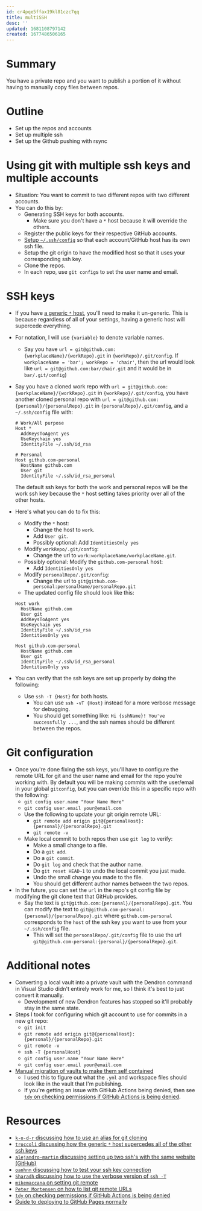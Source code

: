 ```yaml
---
id: cr4pqe5ffax19kl81czc7qq
title: multiSSH
desc: ''
updated: 1681108797142
created: 1677486506165
---
```


# Summary

You have a private repo and you want to publish a portion of it without having
to manually copy files between repos.

# Outline

- Set up the repos and accounts
- Set up multiple ssh
- Set up the Github pushing with rsync

# Using git with multiple ssh keys and multiple accounts

- Situation: You want to commit to two different repos with two different
  accounts.
- You can do this by:
  - Generating SSH keys for both accounts.
    - Make sure you don't have a `*` host because it will override the others.
  - Register the public keys for their respective GitHub accounts.
  - [Setup `~/.ssh/config`](https://stackoverflow.com/a/69580744) so that each
    account/GitHub host has its own ssh file.
  - Setup the git origin to have the modified host so that it uses your
    corresponding ssh key.
  - Clone the repos.
  - In each repo, use `git config`s to set the user name and email.

# SSH keys

- If you have
  [a generic `*` host](https://gist.github.com/jexchan/2351996?permalink_comment_id=4286595#gistcomment-4286595),
  you'll need to make it un-generic. This is because regardless of all of your
  settings, having a generic host will supercede everything.
- For notation, I will use `{variable}` to denote variable names.
  - Say you have `url = git@github.com:{workplaceName}/{workRepo}.git` in
    `{workRepo}/.git/config`. If `workplaceName = 'bar'; workRepo = 'chair'`,
    then the url would look like `url = git@github.com:bar/chair.git` and it
    would be in `bar/.git/config`)
- Say you have a cloned work repo with
  `url = git@github.com:{workplaceName}/{workRepo}.git` in
  `{workRepo}/.git/config`, you have another cloned personal repo with
  `url = git@github.com:{personal}/{personalRepo}.git` in
  `{personalRepo}/.git/config`, and a `~/.ssh/config` file with:

  ```{ssh config}
  # Work/All purpose
  Host *
    AddKeysToAgent yes
    UseKeychain yes
    IdentityFile ~/.ssh/id_rsa

  # Personal
  Host github.com-personal
    HostName github.com
    User git
    IdentityFile ~/.ssh/id_rsa_personal
  ```

  The default ssh keys for both the work and personal repos will be the work ssh
  key because the `*` host setting takes priority over all of the other hosts.

- Here's what you can do to fix this:

  - Modify the `*` host:
    - Change the host to `work`.
    - Add `User git`.
    - Possibly optional: Add `IdentitiesOnly yes`
  - Modify `workRepo/.git/config`:
    - Change the url to `work:workplaceName/workplaceName.git`.
  - Possibly optional: Modify the `github.com-personal` host:
    - Add `IdentitiesOnly yes`
  - Modify `personalRepo/.git/config`:
    - Change the url to `git@github.com-personal:personalName/personalRepo.git`
  - The updated config file should look like this:

  ```{ssh config}
  Host work
    HostName github.com
    User git
    AddKeysToAgent yes
    UseKeychain yes
    IdentityFile ~/.ssh/id_rsa
    IdentitiesOnly yes

  Host github.com-personal
    HostName github.com
    User git
    IdentityFile ~/.ssh/id_rsa_personal
    IdentitiesOnly yes
  ```

- You can verify that the ssh keys are set up properly by doing the following:
  - Use `ssh -T {Host}` for both hosts.
    - You can use `ssh -vT {Host}` instead for a more verbose message for
      debugging.
    - You should get something like: `Hi {sshName}! You've successfully ...`,
      and the ssh names should be different between the repos.

# Git configuration

- Once you're done fixing the ssh keys, you'll have to configure the remote URL
  for git and the user name and email for the repo you're working with. By
  default you will be making commits with the user/email in your global
  `gitconfig`, but you can override this in a specific repo with the following:
  - `git config user.name "Your Name Here"`
  - `git config user.email your@email.com`
  - Use the following to update your git origin remote URL:
    - `git remote add origin git@{personalHost}:{personal}/{personalRepo}.git`
    - `git remote -v`
  - Make local commit to both repos then use `git log` to verify:
    - Make a small change to a file.
    - Do a `git add`.
    - Do a `git commit`.
    - Do `git log` and check that the author name.
    - Do `git reset HEAD~1` to undo the local commit you just made.
    - Undo the small change you made to the file.
    - You should get different author names between the two repos.
- In the future, you can set the `url` in the repo's git config file by
  modifying the git clone text that GitHub provides.
  - Say the text is `git@github.com:{personal}/{personalRepo}.git`. You can
    modify the text to `git@github.com-personal:{personal}/{personalRepo}.git`
    where `github.com-personal` corresponds to the `host` of the ssh key you
    want to use from your `~/.ssh/config` file.
    - This will set the `personalRepo/.git/config` file to use the url
      `git@github.com-personal:{personal}/{personalRepo}.git`.

# Additional notes

- Converting a local vault into a private vault with the Dendron command in
  Visual Studio didn't entirely work for me, so I think it's best to just
  convert it manually.
  - Development of new Dendron features has stopped so it'll probably stay in
    the same state.
- Steps I took for configuring which git account to use for commits in a new git
  repo:
  - `git init`
  - `git remote add origin git@{personalHost}:{personal}/{personalRepo}.git`
  - `git remote -v`
  - `ssh -T {personalHost}`
  - `git config user.name "Your Name Here"`
  - `git config user.email your@email.com`
- [Manual migration of vaults to make them self contained](https://wiki.dendron.so/notes/aikv0yamnfkcowlol7qeldy/#manual-migration-instructions)
  - I used this to figure out what the `.yml` and workspace files should look
    like in the vault that I'm publishing.
  - If you're getting an issue with GitHub Actions being denied, then see
    [`tdy` on checking permissions if GitHub Actions is being denied](https://stackoverflow.com/a/75308228).

# Resources

- [`k-o-d-r` discussing how to use an alias for git cloning](https://gist.github.com/jexchan/2351996?permalink_comment_id=3495142#gistcomment-3495142)
- [`troccoli` discussing how the generic `*` host supercedes all of the other ssh keys](https://gist.github.com/jexchan/2351996?permalink_comment_id=4286595#gistcomment-4286595)
- [`alejandro-martin` discussing setting up two ssh's with the same website (GitHub) ](https://gist.github.com/alejandro-martin/aabe88cf15871121e076f66b65306610#using-two-accounts-from-the-same-server-website-optional)
- [`oanhnn` discussing how to test your ssh key connection](https://gist.github.com/oanhnn/80a89405ab9023894df7)
- [`Sharadh` discussing how to use the verbose version of `ssh -T`](https://stackoverflow.com/a/23730614)
- [`mikemaccana` on setting git remote](https://stackoverflow.com/a/11251797)
- [`Peter Mortensen` on how to list git remote URLs](https://stackoverflow.com/a/10183740)
- [`tdy` on checking permissions if GitHub Actions is being denied](https://stackoverflow.com/a/75308228)
- [Guide to deploying to GitHub Pages normally](https://wiki.dendron.so/notes/FnK2ws6w1uaS1YzBUY3BR/)
